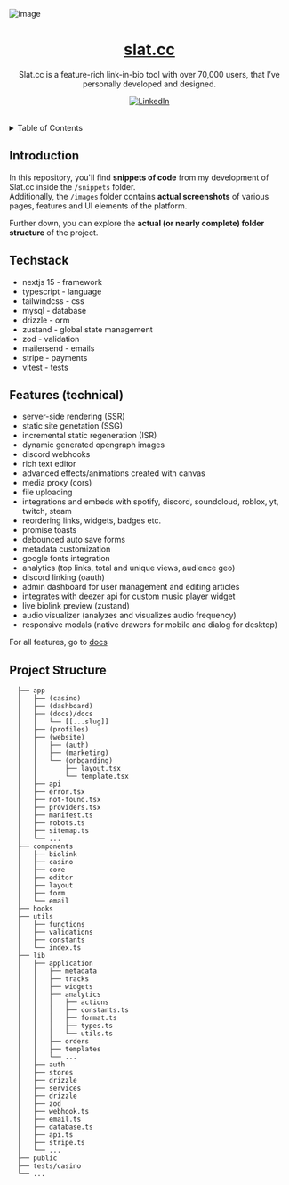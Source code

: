 ![image](https://github.com/user-attachments/assets/22fbdb42-f2cb-4324-8d61-39435530997d)

<p align="center">
  <a href="https://slat.cc/">
    <h1 align="center">slat.cc</h1>
  </a>
</p>

<p align="center">
Slat.cc is a feature-rich link-in-bio tool with over 70,000 users, that I’ve personally developed and designed.
</p>
<p align="center">
  <a href="https://www.linkedin.com/in/maria-nguyen-le">
    <img src="https://img.shields.io/badge/-MariaLe-blue?style=plastic-square&logo=Linkedin&logoColor=white&link=https://www.linkedin.com/in/maria-nguyen-le/" alt="LinkedIn" />
  </a>
</p>
<br/>

<!-- TABLE OF CONTENTS -->
<details>
  <summary>Table of Contents</summary>
  <ol>
    <li>
      <a href="#introduction">About The Project</a>
    </li>
    <li>
      <a href="#techstack">Getting Started</a>
    </li>
    <li><a href="#features-technical">Features</a></li>
    <li><a href="#project-structure">Project Structure</a></li>
  </ol>
</details

<hr />

## Introduction

In this repository, you'll find **snippets of code** from my development of Slat.cc inside the `/snippets` folder.  
Additionally, the `/images` folder contains **actual screenshots** of various pages, features and UI elements of the platform.

Further down, you can explore the **actual (or nearly complete) folder structure** of the project.

## Techstack

- nextjs 15 - framework
- typescript - language
- tailwindcss - css
- mysql - database
- drizzle - orm
- zustand - global state management
- zod - validation
- mailersend - emails
- stripe - payments
- vitest - tests

## Features (technical)

- server-side rendering (SSR)
- static site genetation (SSG)
- incremental static regeneration (ISR)
- dynamic generated opengraph images
- discord webhooks
- rich text editor
- advanced effects/animations created with canvas
- media proxy (cors)
- file uploading
- integrations and embeds with spotify, discord, soundcloud, roblox, yt, twitch, steam
- reordering links, widgets, badges etc.
- promise toasts
- debounced auto save forms
- metadata customization
- google fonts integration
- analytics (top links, total and unique views, audience geo)
- discord linking (oauth)
- admin dashboard for user management and editing articles
- integrates with deezer api for custom music player widget
- live biolink preview (zustand)
- audio visualizer (analyzes and visualizes audio frequency)
- responsive modals (native drawers for mobile and dialog for desktop)

For all features, go to [docs](https://slat.cc/docs)

## Project Structure

```
  ├── app
  │   ├── (casino)
  │   ├── (dashboard)
  │   ├── (docs)/docs
  │   │   └── [[...slug]]
  │   ├── (profiles)
  │   ├── (website)
  │   │   ├── (auth)
  │   │   ├── (marketing)
  │   │   └── (onboarding)
  │   │       ├── layout.tsx
  │   │       └── template.tsx
  │   ├── api
  │   ├── error.tsx
  │   ├── not-found.tsx
  │   ├── providers.tsx
  │   ├── manifest.ts
  │   ├── robots.ts
  │   ├── sitemap.ts
  │   └── ...
  ├── components
  │   ├── biolink
  │   ├── casino
  │   ├── core
  │   ├── editor
  │   ├── layout
  │   ├── form
  │   └── email
  ├── hooks
  ├── utils
  │   ├── functions
  │   ├── validations
  │   ├── constants
  │   └── index.ts
  ├── lib
  │   ├── application
  │   │   ├── metadata
  │   │   ├── tracks
  │   │   ├── widgets
  │   │   ├── analytics
  │   │   │   ├── actions
  │   │   │   ├── constants.ts
  │   │   │   ├── format.ts
  │   │   │   ├── types.ts
  │   │   │   └── utils.ts
  │   │   ├── orders
  │   │   ├── templates
  │   │   └── ...
  │   ├── auth
  │   ├── stores
  │   ├── drizzle
  │   ├── services
  │   ├── drizzle
  │   ├── zod
  │   ├── webhook.ts
  │   ├── email.ts
  │   ├── database.ts
  │   ├── api.ts
  │   ├── stripe.ts
  │   └── ...
  ├── public
  ├── tests/casino
  └── ...
```
